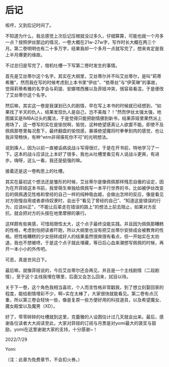 # 后记

咳哼，又到后记时间了。

不知道为什么，我总感觉上次后记压根就没过多久，仔细算算，可能也就一个月多一点？按照伊丝那边的情况，一卷大概在21w-27w字，写作时长大概在两三个月。第二卷明明也有二十多万字，结果我却一个多月一点就写完了，想来肯定是我上半月爆更的缘故。

不过总归是写完了，借机吐槽一下写第二卷时发生的事情。

首先是艾丝蒂尔这个名字。其实在大纲里，艾丝蒂尔并不叫艾丝蒂尔，是叫“莉蒂希雅”，然而我在写的时候考虑到上本书里“伊丝”、“依蒂丝”与“伊芙琳”的事故，觉得莉蒂希雅的名字会与莉提、安娜塔西雅以及菲娅冲突，很容易看混，于是便改了艾丝蒂尔这个名字。

然后嘛，其实这一卷是我谋划已久的剧情，早在写上本书的时候就已经想到，“如果找了半天的仇人，结果发现仇人是自己，岂不美哉？！”然而伊丝太强太强，地图属实是IMBA过头的魔法，于是觉得只能把剧情挪到新书，结果菲娅里果然派上用场了，这一卷写的实在是愉悦啊，愉悦，这种绝望感真让人欲罢不能。即使不及佩佩那卷里每况愈下，最终翻盘的愉悦感，暴揍绝望魔将时拳拳到肉的感觉，也让我非常畅快，有种“wtm非得揍死你不可”的光明想法。

说到揍人，因为以前一直被诟病说战斗写得很烂，于是在开书前，特地学习了一下。这本的战斗应该比上本好了很多，我也从吐槽里看见有人说战斗更爽，有进步。嗨呀，这么一看，我还是挺强的嘛。

接着还是这一卷构思上的吐槽。

其实在最初这个想法还是雏形的时候，艾丝蒂尔是像佩佩那样残忍自傲的设定，因为在开菲娅这本书前，我曾萌生单独给佩佩写一本平行世界的书，比如被伊丝改变后的佩佩遇见性格和曾经的自己一样的纯种吸血姬，会做出怎样的反应，像是看见对方刚愎自用或者虐待奴隶时，会出于“看见了曾经的自己”、“知道这是错误的行为，应该纠正”，“不能让后辈走在错误的路上”的想法上前去阻止，如果对方反抗，就会把对方的头按在地里摩擦的暴行。

这样颇有些爽感，可惜局限性太大，这个点子最终没能实践。并且因为佩佩那糟糕的性格，考虑到怕把读者吓跑，所以大纲里也没有把艾丝蒂尔安排成会被教育的性格。把性格糟糕的少女扭转成好人的结果虽然很爽很有看点，但一开始实在太劝退，我也不想被喷，于是这个点子就此埋藏，等日后心血来潮想写佩佩的时候，再开一本小小的外传吧。

可恶，真是世风日下。

最后嘛，就像菲娅说的，今后艾丝蒂尔还会再见，并且是一个主线剧情（二段剧情），至于这个主线我埋在哪里，后面又会怎么回来，拭目以待。

关于下一卷，这个角色我相当喜欢，个人而言性格非常戳我，到了想立刻娶回家的程度，能给剧情增彩不少，啊~实在太棒了，大家很快就能看见。第二卷有点沉重，所以第三卷会轻快一些，像是复原一些方便好用的科技道具，以及希望魔女、魔女殿堂以及魔男（XD）。

好了，零零碎碎的吐槽就到这里，克蕾雅的人设图估计过几天就会出来。最后，感谢各位读者大大阅读至此，大家对菲娅的订阅与月票是对yomi最大的褒奖与鼓励，yomi在这里谢谢大家的支持，十分感谢~！

2022/7/29

Yomi

（注：此章为免费章节，不会扣火券。）
